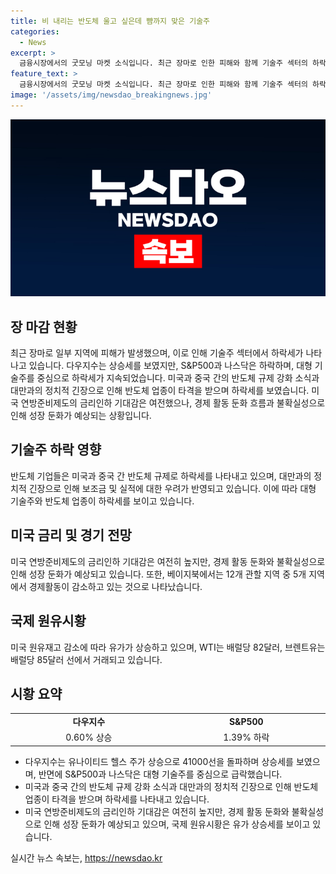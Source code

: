```yaml
---
title: 비 내리는 반도체 울고 싶은데 뺨까지 맞은 기술주
categories:
  - News
excerpt: >
  금융시장에서의 굿모닝 마켓 소식입니다. 최근 장마로 인한 피해와 함께 기술주 섹터의 하락세가 주목받았습니다. 반도체를 비롯한 기술주들이 급락하며 미국 주요 지수도 혼조세를 보였습니다. 특히 대형 기술주들의 하락과 반도체 기업들에 대한 미국의 규제 강화 소식이 영향을 미치고 있습니다. 미국의 대중국 반도체 기술 수출 제재 강화와 대만과의 관련된 지정학적 갈등으로 인해 시장에 불확실성이 커지고 있습니다. 뿐만 아니라 연준의 금리인하 기대감과 경제 둔화 관련 보고서, 국채금리와 유가 등 다양한 시장 요소가 혼재되고 있습니다. 당신의 제보는 SBS Biz에서 기다리고 있습니다.
feature_text: >
  금융시장에서의 굿모닝 마켓 소식입니다. 최근 장마로 인한 피해와 함께 기술주 섹터의 하락세가 주목받았습니다. 반도체를 비롯한 기술주들이 급락하며 미국 주요 지수도 혼조세를 보였습니다. 특히 대형 기술주들의 하락과 반도체 기업들에 대한 미국의 규제 강화 소식이 영향을 미치고 있습니다. 미국의 대중국 반도체 기술 수출 제재 강화와 대만과의 관련된 지정학적 갈등으로 인해 시장에 불확실성이 커지고 있습니다. 뿐만 아니라 연준의 금리인하 기대감과 경제 둔화 관련 보고서, 국채금리와 유가 등 다양한 시장 요소가 혼재되고 있습니다. 당신의 제보는 SBS Biz에서 기다리고 있습니다.
image: '/assets/img/newsdao_breakingnews.jpg'
---
```


<p><img src="/assets/img/newsdao_breakingnews.jpg" alt="cryptoinkorea 속보" /></p>

<h2 data-ke-size="size26">장 마감 현황</h2>

<p data-ke-size="size16">최근 장마로 일부 지역에 피해가 발생했으며, 이로 인해 기술주 섹터에서 하락세가 나타나고 있습니다. 다우지수는 상승세를 보였지만, S&P500과 나스닥은 하락하며, 대형 기술주를 중심으로 하락세가 지속되었습니다. 미국과 중국 간의 반도체 규제 강화 소식과 대만과의 정치적 긴장으로 인해 반도체 업종이 타격을 받으며 하락세를 보였습니다. 미국 연방준비제도의 금리인하 기대감은 여전했으나, 경제 활동 둔화 흐름과 불확실성으로 인해 성장 둔화가 예상되는 상황입니다.</p>

<h2 data-ke-size="size26">기술주 하락 영향</h2>

<p data-ke-size="size16">반도체 기업들은 미국과 중국 간 반도체 규제로 하락세를 나타내고 있으며, 대만과의 정치적 긴장으로 인해 보조금 및 실적에 대한 우려가 반영되고 있습니다. 이에 따라 대형 기술주와 반도체 업종이 하락세를 보이고 있습니다.</p>

<h2 data-ke-size="size26">미국 금리 및 경기 전망</h2>

<p data-ke-size="size16">미국 연방준비제도의 금리인하 기대감은 여전히 높지만, 경제 활동 둔화와 불확실성으로 인해 성장 둔화가 예상되고 있습니다. 또한, 베이지북에서는 12개 관할 지역 중 5개 지역에서 경제활동이 감소하고 있는 것으로 나타났습니다.</p>

<h2 data-ke-size="size26">국제 원유시황</h2>

<p data-ke-size="size16">미국 원유재고 감소에 따라 유가가 상승하고 있으며, WTI는 배럴당 82달러, 브렌트유는 배럴당 85달러 선에서 거래되고 있습니다.</p>

<h2 data-ke-size="size26">시황 요약</h2>

<table width="626">
<tbody>
<tr>
<td width="313" style="text-align: center; height: 17px;"><b>다우지수</b></td>
<td width="313" style="text-align: center; height: 17px;"><b>S&amp;P500</b></td>
</tr>
<tr>
<td width="313" style="text-align: center; height: 17px;">0.60% 상승</td>
<td width="313" style="text-align: center; height: 17px">1.39% 하락</td>
</tr>
</tbody>
</table>

<ul>
<li>다우지수는 유나이티드 헬스 주가 상승으로 41000선을 돌파하며 상승세를 보였으며, 반면에 S&amp;P500과 나스닥은 대형 기술주를 중심으로 급락했습니다.</li>
<li>미국과 중국 간의 반도체 규제 강화 소식과 대만과의 정치적 긴장으로 인해 반도체 업종이 타격을 받으며 하락세를 나타내고 있습니다.</li>
<li>미국 연방준비제도의 금리인하 기대감은 여전히 높지만, 경제 활동 둔화와 불확실성으로 인해 성장 둔화가 예상되고 있으며, 국제 원유시황은 유가 상승세를 보이고 있습니다.</li>
</ul>
실시간 뉴스 속보는, <a href="https://newsdao.kr" rel="dofollow">https://newsdao.kr</a>


